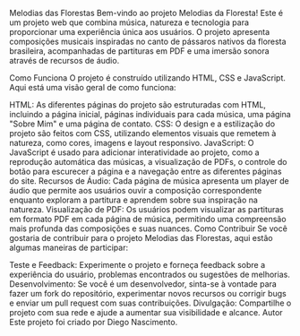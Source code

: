 Melodias das Florestas
Bem-vindo ao projeto Melodias da Floresta! Este é um projeto web que combina música, natureza e tecnologia para proporcionar uma experiência única aos usuários. O projeto apresenta composições musicais inspiradas no canto de pássaros nativos da floresta brasileira, acompanhadas de partituras em PDF e uma imersão sonora através de recursos de áudio.

Como Funciona
O projeto é construído utilizando HTML, CSS e JavaScript. Aqui está uma visão geral de como funciona:

HTML: As diferentes páginas do projeto são estruturadas com HTML, incluindo a página inicial, páginas individuais para cada música, uma página "Sobre Mim" e uma página de contato.
CSS: O design e a estilização do projeto são feitos com CSS, utilizando elementos visuais que remetem à natureza, como cores, imagens e layout responsivo.
JavaScript: O JavaScript é usado para adicionar interatividade ao projeto, como a reprodução automática das músicas, a visualização de PDFs, o controle do botão para escurecer a página e a navegação entre as diferentes páginas do site.
Recursos de Áudio: Cada página de música apresenta um player de áudio que permite aos usuários ouvir a composição correspondente enquanto exploram a partitura e aprendem sobre sua inspiração na natureza.
Visualização de PDF: Os usuários podem visualizar as partituras em formato PDF em cada página de música, permitindo uma compreensão mais profunda das composições e suas nuances.
Como Contribuir
Se você gostaria de contribuir para o projeto Melodias das Florestas, aqui estão algumas maneiras de participar:

Teste e Feedback: Experimente o projeto e forneça feedback sobre a experiência do usuário, problemas encontrados ou sugestões de melhorias.
Desenvolvimento: Se você é um desenvolvedor, sinta-se à vontade para fazer um fork do repositório, experimentar novos recursos ou corrigir bugs e enviar um pull request com suas contribuições.
Divulgação: Compartilhe o projeto com sua rede e ajude a aumentar sua visibilidade e alcance.
Autor
Este projeto foi criado por Diego Nascimento. 
